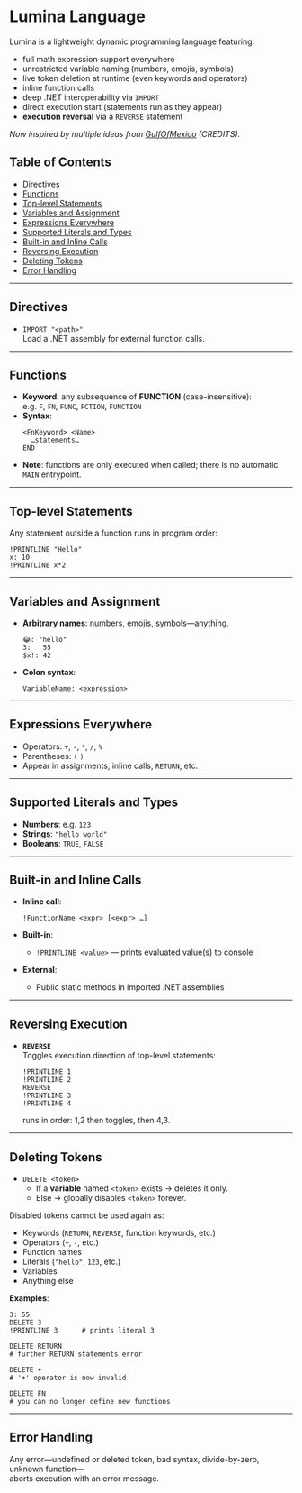 ﻿# Lumina Language

Lumina is a lightweight dynamic programming language featuring:

- full math expression support everywhere  
- unrestricted variable naming (numbers, emojis, symbols)  
- live token deletion at runtime (even keywords and operators)  
- inline function calls  
- deep .NET interoperability via `IMPORT`  
- direct execution start (statements run as they appear)  
- **execution reversal** via a `REVERSE` statement  

*Now inspired by multiple ideas from [GulfOfMexico](https://github.com/TodePond/GulfOfMexico) (CREDITS).*

## Table of Contents

- [Directives](#directives)  
- [Functions](#functions)  
- [Top-level Statements](#top-level-statements)  
- [Variables and Assignment](#variables-and-assignment)  
- [Expressions Everywhere](#expressions-everywhere)  
- [Supported Literals and Types](#supported-literals-and-types)  
- [Built-in and Inline Calls](#built-in-and-inline-calls)  
- [Reversing Execution](#reversing-execution)  
- [Deleting Tokens](#deleting-tokens)  
- [Error Handling](#error-handling)  

---

## Directives

- `IMPORT "<path>"`  
  Load a .NET assembly for external function calls.

---

## Functions

- **Keyword**: any subsequence of **FUNCTION** (case-insensitive):  
  e.g. `F`, `FN`, `FUNC`, `FCTION`, `FUNCTION`  
- **Syntax**:
  ```text
  <FnKeyword> <Name>
    …statements…
  END
  ```
- **Note**: functions are only executed when called; there is no automatic `MAIN` entrypoint.

---

## Top-level Statements

Any statement outside a function runs in program order:

```text
!PRINTLINE "Hello"
x: 10
!PRINTLINE x*2
```

---

## Variables and Assignment

- **Arbitrary names**: numbers, emojis, symbols—anything.  
  ```text
  😂: "hello"
  3:   55
  $x!: 42
  ```
- **Colon syntax**:
  ```text
  VariableName: <expression>
  ```

---

## Expressions Everywhere

- Operators: `+`, `-`, `*`, `/`, `%`  
- Parentheses: `(` `)`  
- Appear in assignments, inline calls, `RETURN`, etc.

---

## Supported Literals and Types

- **Numbers**: e.g. `123`  
- **Strings**: `"hello world"`  
- **Booleans**: `TRUE`, `FALSE`

---

## Built-in and Inline Calls

- **Inline call**:
  ```text
  !FunctionName <expr> [<expr> …]
  ```
- **Built-in**:
  - `!PRINTLINE <value>` — prints evaluated value(s) to console  

- **External**:
  - Public static methods in imported .NET assemblies

---

## Reversing Execution

- **`REVERSE`**  
  Toggles execution direction of top-level statements:

  ```text
  !PRINTLINE 1
  !PRINTLINE 2
  REVERSE
  !PRINTLINE 3
  !PRINTLINE 4
  ```

  runs in order: 1,2 then toggles, then 4,3.

---

## Deleting Tokens

- `DELETE <token>`  
  - If a **variable** named `<token>` exists → deletes it only.  
  - Else → globally disables `<token>` forever.  

Disabled tokens cannot be used again as:
- Keywords (`RETURN`, `REVERSE`, function keywords, etc.)  
- Operators (`+`, `-`, etc.)  
- Function names  
- Literals (`"hello"`, `123`, etc.)  
- Variables  
- Anything else  

**Examples**:
```text
3: 55
DELETE 3
!PRINTLINE 3      # prints literal 3

DELETE RETURN
# further RETURN statements error

DELETE +
# '+' operator is now invalid

DELETE FN
# you can no longer define new functions
```

---

## Error Handling

Any error—undefined or deleted token, bad syntax, divide-by-zero, unknown function—  
aborts execution with an error message.